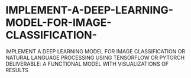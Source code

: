 # IMPLEMENT-A-DEEP-LEARNING-MODEL-FOR-IMAGE-CLASSIFICATION-
IMPLEMENT A DEEP LEARNING MODEL FOR  IMAGE CLASSIFICATION OR NATURAL  LANGUAGE PROCESSING USING  TENSORFLOW OR PYTORCH  DELIVERABLE: A FUNCTIONAL MODEL  WITH VISUALIZATIONS OF RESULTS
